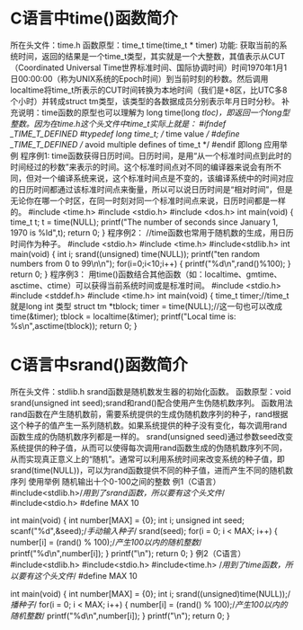 
# C语言中time()函数简介
所在头文件：time.h
函数原型：time_t time(time_t * timer)
功能: 获取当前的系统时间，返回的结果是一个time_t类型，其实就是一个大整数，其值表示从CUT（Coordinated Universal Time世界标准时间、国际协调时间）时间1970年1月1日00:00:00（称为UNIX系统的Epoch时间）到当前时刻的秒数。然后调用localtime将time_t所表示的CUT时间转换为本地时间（我们是+8区，比UTC多8个小时）并转成struct tm类型，该类型的各数据成员分别表示年月日时分秒。
补充说明：time函数的原型也可以理解为 long time(long *tloc)，即返回一个long型整数。因为在time.h这个头文件中time_t实际上就是：
#ifndef  _TIME_T_DEFINED
#typedef  long time_t; /* time value */
#define  _TIME_T_DEFINED /* avoid multiple defines of time_t */
#endif
即long
应用举例
程序例1:
time函数获得日历时间。日历时间，是用“从一个标准时间点到此时的时间经过的秒数”来表示的时间。这个标准时间点对不同的编译器来说会有所不同，但对一个编译系统来说，这个标准时间点是不变的，该编译系统中的时间对应的日历时间都通过该标准时间点来衡量，所以可以说日历时间是“相对时间”，但是无论你在哪一个时区，在同一时刻对同一个标准时间点来说，日历时间都是一样的。
#include <time.h>
#include <stdio.h>
#include <dos.h>
int main(void)
{
time_t t; t = time(NULL);
printf("The number of seconds since January 1, 1970 is %ld",t);
return 0;
}
程序例2：
//time函数也常用于随机数的生成，用日历时间作为种子。
#include <stdio.h>
#include <time.h>
#include<stdlib.h>
int main(void)
{
int i;
srand((unsigned) time(NULL));
printf("ten random numbers from 0 to 99\n\n");
for(i=0;i<10;i++)
{
printf("%d\n",rand()%100);
}
return 0;
}
程序例3：
用time()函数结合其他函数（如：localtime、gmtime、asctime、ctime）可以获得当前系统时间或是标准时间。
#include <stdio.h>
#include <stddef.h>
#include <time.h>
int main(void)
{
time_t timer;//time_t就是long int 类型
struct tm *tblock;
timer = time(NULL);//这一句也可以改成time(&timer);
tblock = localtime(&timer);
printf("Local time is: %s\n",asctime(tblock));
return 0;
}

# C语言中srand()函数简介
所在头文件：stdlib.h
srand函数是随机数发生器的初始化函数。
函数原型：void srand(unsigned int seed);srand和rand()配合使用产生伪随机数序列。
函数用法
rand函数在产生随机数前，需要系统提供的生成伪随机数序列的种子，rand根据这个种子的值产生一系列随机数。如果系统提供的种子没有变化，每次调用rand函数生成的伪随机数序列都是一样的。
srand(unsigned seed)通过参数seed改变系统提供的种子值，从而可以使得每次调用rand函数生成的伪随机数序列不同，从而实现真正意义上的“随机”。通常可以利用系统时间来改变系统的种子值，即srand(time(NULL))，可以为rand函数提供不同的种子值，进而产生不同的随机数序列
使用举例
随机输出十个0-100之间的整数 
例1（C语言）
#include<stdlib.h>/*用到了srand函数，所以要有这个头文件*/
#include<stdio.h>
#define MAX 10
 
int main(void)
{
int number[MAX] = {0};
int i;
unsigned int seed;
scanf("%d",&seed);/*手动输入种子*/
srand(seed);
for(i = 0; i < MAX; i++)
{
number[i] = (rand() % 100);/*产生100以内的随机整数*/
printf("%d\n",number[i]);
}
printf("\n");
return 0;
}
例2（C语言）
#include<stdlib.h>
#include<stdio.h>
#include<time.h> /*用到了time函数，所以要有这个头文件*/
#define MAX 10
 
int main(void)
{
int number[MAX] = {0};
int i;
srand((unsigned)time(NULL));/*播种子*/
for(i = 0; i < MAX; i++)
{
number[i] = (rand() % 100);/*产生100以内的随机整数*/
printf("%d\n",number[i]);
}
printf("\n");
return 0;
}